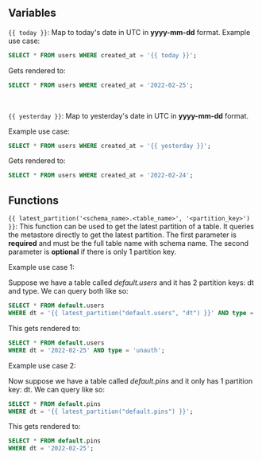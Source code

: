## Variables

`{{ today }}`: Map to today's date in UTC in **yyyy-mm-dd** format.
Example use case:

```sql
SELECT * FROM users WHERE created_at = '{{ today }}';
```

Gets rendered to:

```sql
SELECT * FROM users WHERE created_at = '2022-02-25';
```

<br />

`{{ yesterday }}`: Map to yesterday's date in UTC in **yyyy-mm-dd** format.

Example use case:

```sql
SELECT * FROM users WHERE created_at = '{{ yesterday }}';
```

Gets rendered to:

```sql
SELECT * FROM users WHERE created_at = '2022-02-24';
```

## Functions

`{{ latest_partition('<schema_name>.<table_name>', '<partition_key>') }}`:
This function can be used to get the latest partition of a table. It queries the metastore directly to get the latest partition.
The first parameter is **required** and must be the full table name with schema name. The second parameter is **optional** if there is only 1 partition key.

Example use case 1:

Suppose we have a table called _default.users_ and it has 2 partition keys: dt and type. We can query both like so:

```sql
SELECT * FROM default.users
WHERE dt = '{{ latest_partition("default.users", "dt") }}' AND type = '{{ latest_partition("default.users", "type") }}';
```

This gets rendered to:

```sql
SELECT * FROM default.users
WHERE dt = '2022-02-25' AND type = 'unauth';
```

Example use case 2:

Now suppose we have a table called _default.pins_ and it only has 1 partition key: dt. We can query like so:

```sql
SELECT * FROM default.pins
WHERE dt = '{{ latest_partition("default.pins") }}';
```

This gets rendered to:

```sql
SELECT * FROM default.pins
WHERE dt = '2022-02-25';
```
